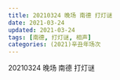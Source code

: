 ```yaml
---
title: 20210324 晚场 南德 打灯谜 
date: 2021-03-24
updated: 2021-03-24
tags: [南德, 打灯谜, 相声]
categories: (2021)辛丑年场次
---
```

20210324 晚场 南德 打灯谜 



